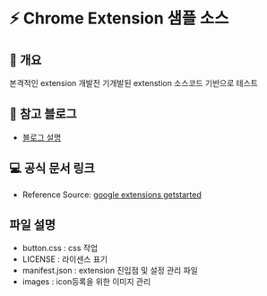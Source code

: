 # ⚡ Chrome Extension 샘플 소스

## 📘 개요

본격적인 extension 개발전 기개발된 extenstion 소스코드 기반으로 테스트

## 🚀 참고 블로그

- [블로그 설명](https://yscho03.tistory.com/103)

## 💻 공식 문서 링크

- Reference Source: [google extensions getstarted](https://developer.chrome.com/docs/extensions/mv3/getstarted/)

## 파일 설명

- button.css : css 작업
- LICENSE : 라이센스 표기
- manifest.json : extension 진입점 및 설정 관리 파일
- images : icon등록을 위한 이미지 관리
